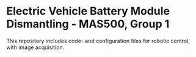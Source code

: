 # Electric Vehicle Battery Module Dismantling - MAS500, Group 1

This repository includes code- and configuration files for robotic control, with image acquisition. 
